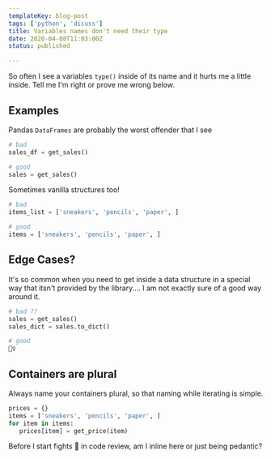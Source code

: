 ```yaml
---
templateKey: blog-post
tags: ['python', 'dicuss']
title: Variables names don't need their type
date: 2020-04-08T11:03:00Z
status: published

---
```

So often I see a variables `type()` inside of its name and it hurts me a little
inside.  Tell me I'm right or prove me wrong below.

## Examples

Pandas `DataFrames` are probably the worst offender that I see

``` python
# bad
sales_df = get_sales()

# good
sales = get_sales()
```

Sometimes vanilla structures too!

``` python
# bad
items_list = ['sneakers', 'pencils', 'paper', ]

# good
items = ['sneakers', 'pencils', 'paper', ]
```

## Edge Cases?

It's so common when you need to get inside a data structure in a special way that itsn't provided by the library.... I am not exactly sure of a good way around it.

``` python
# bad ??
sales = get_sales()
sales_dict = sales.to_dict()

# good
🤷‍♀️
```

## Containers are plural

Always name your containers plural, so that naming while iterating is simple.

``` python
prices = {}
items = ['sneakers', 'pencils', 'paper', ]
for item in items:
   prices[item] = get_price(item)
```

Before I start fights 🥊 in code review, am I inline here or just being pedantic?
